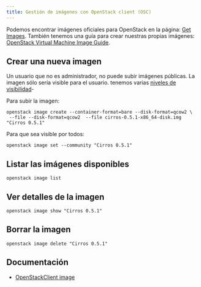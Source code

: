 ```yaml
---
title: Gestión de imágenes con OpenStack client (OSC)
---
```


Podemos encontrar imágenes oficiales para OpenStack en la página: [Get Images](https://docs.openstack.org/image-guide/obtain-images.html). También tenemos una guía para crear nuestras propias imágenes: [OpenStack Virtual Machine Image Guide](https://docs.openstack.org/image-guide/).

## Crear una nueva imagen

Un usuario que no es administrador, no puede subir imágenes públicas. La imagen sólo sería visible para el usuario. tenemos varias [niveles de visibilidad](https://wiki.openstack.org/wiki/Glance-v2-community-image-visibility-design)-

Para subir la imagen:

	openstack image create --container-format=bare --disk-format=qcow2 \
	 --file --disk-format=qcow2  --file cirros-0.5.1-x86_64-disk.img "Cirros 0.5.1"

Para que sea visible por todos:

    openstack image set --community "Cirros 0.5.1"

## Listar las imágenes disponibles

	openstack image list

## Ver detalles de la imagen

	openstack image show "Cirros 0.5.1"

## Borrar la imagen

	openstack image delete "Cirros 0.5.1"

## Documentación

* [OpenStackClient image](http://docs.openstack.org/developer/python-openstackclient/command-objects/image.html)